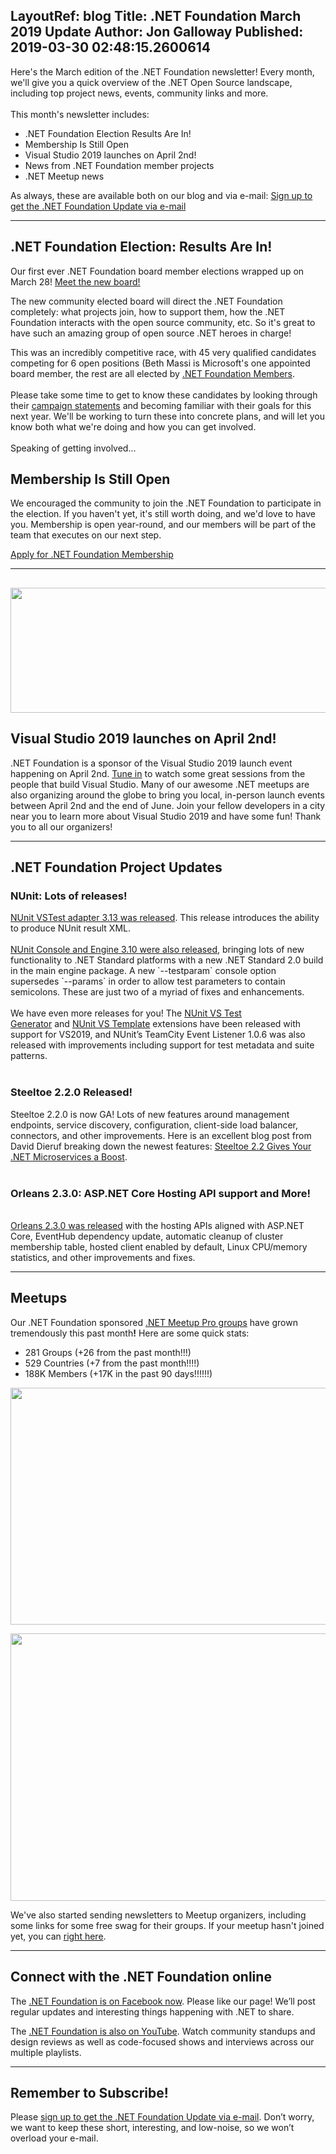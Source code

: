 LayoutRef: blog
Title: .NET Foundation March 2019 Update
Author: Jon Galloway
Published: 2019-03-30 02:48:15.2600614
---
<p>Here's the March edition of the .NET Foundation newsletter! Every month, we'll give you a quick overview of the .NET Open Source landscape, including top project news, events, community links and more.<br />
<br />
This month's newsletter includes:</p>

<ul>
<li>.NET Foundation Election Results Are In!</li>
<li>Membership Is Still Open</li>
<li>Visual Studio 2019 launches on April 2nd!</li>
<li>News from .NET Foundation member projects</li>
<li>.NET Meetup news</li>
</ul>

<p>As always, these are available both on our blog and via e-mail: <a href="http://eepurl.com/dhL_qb">Sign up to get the .NET Foundation Update via e-mail</a></p>

<hr />
<h2>.NET Foundation Election: Results Are In!</h2>

<p>Our first ever .NET Foundation board member elections wrapped up on March 28! <a href="https://dotnetfoundation.org/blog/2019/03/28/net-foundation-board-of-directors-election-results" target="_blank">Meet the new board!</a></p>

<p>The new community elected board will direct the .NET Foundation completely: what projects join, how to support them, how the .NET Foundation interacts with the open source community, etc. So it's great to have such an amazing group of open source .NET heroes in charge!</p>

<p>This was an incredibly competitive race, with 45 very qualified candidates competing for 6 open positions (Beth Massi is Microsoft's one appointed board member, the rest are all elected by&nbsp;<a href="https://dotnetfoundation.org/become-a-member">.NET Foundation Members</a>.<br />
<br />
Please take some time to get to know these candidates by looking through their <a href="https://election.dotnetfoundation.org/results" target="_blank">campaign statements</a> and becoming familiar with their&nbsp;goals for this next year. We'll be working to turn these into concrete plans, and will let you know both what we're doing and how you can get involved.<br />
<br />
Speaking of getting involved...</p>

<h2>Membership Is Still Open</h2>

<p>We encouraged the community to join the .NET Foundation to participate in the election. If you haven't yet, it's still worth doing, and we'd love to have you. Membership is open year-round, and our members will be part of the team that executes on our next step.</p>

<p class="mx-auto"><a class="site-button site-button--pink" href="https://dotnetfoundation.org/become-a-member">Apply for .NET Foundation Membership</a></p>

<hr />
<h2><img alt="" src="assets/posts/e0448b2e-2fcc-4539-beb8-55a16f07d9ba.jpg" style="width: 1000px; height: 200px;" /></h2>

<h2>Visual Studio 2019 launches on April 2nd!</h2>

<p>.NET Foundation is a sponsor of the Visual Studio 2019 launch event happening on April 2nd. <a href="https://launch.visualstudio.com/">Tune in</a> to watch some great sessions from the people that build Visual Studio. Many of our awesome .NET meetups are also organizing around the globe to bring you local, in-person launch events between April 2nd and the end of June. Join your fellow developers in a city near you to learn more about Visual Studio 2019 and have some fun! Thank you to all our organizers!</p>

<hr />
<h2>.NET Foundation Project Updates</h2>

<h3>NUnit: Lots of releases!</h3>

<p><a href="https://nunit.org/2019/02/20/NUnit3TestAdapter-3.13.html">NUnit VSTest adapter 3.13 was released</a>. This release introduces the ability to produce NUnit result XML.<br />
<br />
<a href="https://nunit.org/news/update/nunit/2019/03/24/nunit-console-3.10.html">NUnit Console and Engine 3.10 were also released</a>, bringing lots of new functionality to .NET Standard platforms with a new .NET Standard 2.0 build in the main engine package. A new `--testparam` console option supersedes `--params` in order to allow test parameters to contain semicolons. These are just two of a myriad of fixes and enhancements.<br />
<br />
We have even more releases for you! The&nbsp;<a href="https://marketplace.visualstudio.com/items?itemName=NUnitDevelopers.TestGeneratorNUnitextension">NUnit VS Test Generator</a>&nbsp;and&nbsp;<a href="https://marketplace.visualstudio.com/items?itemName=NUnitDevelopers.NUnitTemplatesforVisualStudio">NUnit VS Template</a> extensions&nbsp;have been released with support for VS2019, and NUnit’s TeamCity Event Listener 1.0.6 was also released with improvements including support for test metadata and suite patterns.<br />
&nbsp;</p>

<h3>Steeltoe 2.2.0 Released!</h3>

<p>Steeltoe 2.2.0 is now GA! Lots of new features around management endpoints, service discovery, configuration, client-side load balancer, connectors, and other improvements. Here is an excellent blog post from David Dieruf&nbsp;breaking down the newest features:&nbsp;<a href="https://content.pivotal.io/blog/steeltoe-2-2-gives-your-net-microservices-a-boost">Steeltoe 2.2 Gives Your .NET Microservices a Boost</a>.<br />
&nbsp;</p>

<h3>Orleans 2.3.0: ASP.NET Core Hosting API support and More!</h3>

<p><br />
<a href="https://github.com/dotnet/orleans/releases/tag/v2.3.0">Orleans 2.3.0 was released</a>&nbsp;with the hosting APIs aligned with ASP.NET Core, EventHub dependency update, automatic cleanup of cluster membership table, hosted client enabled by default, Linux CPU/memory statistics, and other improvements and fixes.</p>

<hr />
<h2>Meetups</h2>

<p>Our .NET Foundation sponsored <a href="https://www.meetup.com/pro/dotnet" target="_blank">.NET Meetup Pro groups</a> have grown tremendously this past month<strong>!</strong> Here are some quick stats:</p>

<ul>
<li>281 Groups (+26 from the past month!!!)</li>
<li>529 Countries (+7 from the past month!!!!)</li>
<li>188K Members (+17K in the past 90 days!!!!!!)</li>
</ul>

<p><a href="https://www.meetup.com/pro/dotnet" target="_blank"><img alt="" data-file-id="3214993" height="379" src="assets/posts/8fd1e465-9efa-4fc0-8c0f-60b7f5373ba3.jpg" width="819" /></a></p>

<p><img alt="" src="assets/posts/1c771e40-ae82-42f5-b260-c85f6736f3b1.png" style="width: 1200px; height: 428px;" /></p>

<p>We've also started sending newsletters to Meetup organizers, including some links for some free swag for their groups. If your meetup hasn't joined yet, you can <a href="https://aka.ms/add-dotnet-meetup">right here</a>.</p>

<hr />
<h2>Connect with the .NET Foundation online</h2>

<p>The <a href="https://www.facebook.com/dotnetfoundation/">.NET Foundation is on Facebook now</a>. Please like our page! We’ll post regular updates and interesting things happening with .NET to share.</p>

<p>The <a href="https://www.youtube.com/NETFoundation">.NET Foundation is also on YouTube</a>. Watch community standups and design reviews as well as code-focused shows and interviews across our multiple playlists.</p>

<hr />
<h2>Remember to Subscribe!</h2>

<p>Please <a href="http://eepurl.com/dhL_qb">sign up to get the .NET Foundation Update via e-mail</a>. Don’t worry, we want to keep these short, interesting, and low-noise, so we won’t overload your e-mail.</p>
